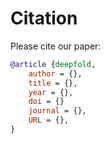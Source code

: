 # Citation

Please cite our paper:

```bib
@article {deepfold,
    author = {},
    title = {},
    year = {},
    doi = {}
    journal = {},
    URL = {},
}
```
